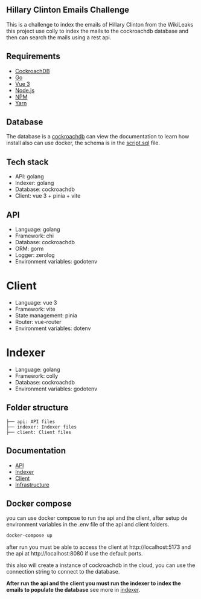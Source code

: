 ## Hillary Clinton Emails Challenge

This is a challenge to index the emails of Hillary Clinton from the WikiLeaks this project use colly to index the mails to the cockroachdb database and then can search the mails using a rest api.

## Requirements

* [CockroachDB](https://www.cockroachlabs.com/docs/v25.3/install-cockroachdb-windows.html)
* [Go](https://golang.org/dl/)
* [Vue 3](https://vuejs.org/guide/introduction.html)
* [Node.js](https://nodejs.org/en/download/)
* [NPM](https://www.npmjs.com/)
* [Yarn](https://yarnpkg.com/)

## Database

The database is a [cockroachdb](https://www.cockroachlabs.com/docs/v25.3/install-cockroachdb-windows.html) can view the documentation to learn how install also can use docker, the schema is in the [script.sql](./indexer/database/script.sql) file.

## Tech stack
- API: golang
- Indexer: golang
- Database: cockroachdb
- Client: vue 3 + pinia + vite

## API
* Language: golang
* Framework: chi
* Database: cockroachdb
* ORM: gorm
* Logger: zerolog
* Environment variables: godotenv

# Client
* Language: vue 3
* Framework: vite
* State management: pinia
* Router: vue-router
* Environment variables: dotenv

# Indexer
* Language: golang
* Framework: colly
* Database: cockroachdb
* Environment variables: godotenv

## Folder structure
```
├── api: API files
├── indexer: Indexer files
├── client: Client files
```

## Documentation
* [API](./api/README.md)
* [Indexer](./indexer/README.md)
* [Client](./client/README.md)
* [Infrastructure](./terraform/README.md)

## Docker compose
you can use docker compose to run the api and the client, after setup de environment variables in the .env file of the api and client folders.

```bash
docker-compose up
```

after run you must be able to access the client at http://localhost:5173 and the api at http://localhost:8080 if use the default ports.

this also will create a instance of cockroachdb in the cloud, you can use the connection string to connect to the database.

**After run the api and the client you must run the indexer to index the emails to populate the database** see more in [indexer](./indexer/README.md).


